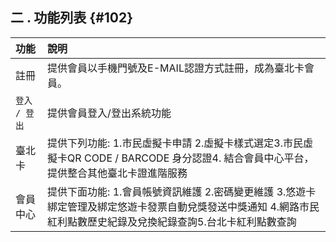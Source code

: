 ## **二 . 功能列表** {#102}

| 功能 | 說明 |
| :--- | :--- |
| 註冊 |提供會員以手機門號及E-MAIL認證方式註冊，成為臺北卡會員。|
| `登入 / 登出` |提供會員登入/登出系統功能|
| 臺北卡 |提供下列功能: 1.市民虛擬卡申請 2.虛擬卡樣式選定3.市民虛擬卡QR CODE / BARCODE 身分認證4. 結合會員中心平台， 提供整合其他臺北卡證進階服務|
|會員中心|提供下面功能: 1.會員帳號資訊維護 2.密碼變更維護 3.悠遊卡綁定管理及綁定悠遊卡發票自動兌獎發送中獎通知 4.網路市民紅利點數歷史紀錄及兌換紀錄查詢5.台北卡紅利點數查詢|
